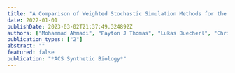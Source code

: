 ```yaml
---
title: "A Comparison of Weighted Stochastic Simulation Methods for the Analysis of Genetic Circuits"
date: 2022-01-01
publishDate: 2023-03-02T21:37:49.324892Z
authors: ["Mohammad Ahmadi", "Payton J Thomas", "Lukas Buecherl", "Chris Winstead", "Chris J Myers", "Hao Zheng"]
publication_types: ["2"]
abstract: ""
featured: false
publication: "*ACS Synthetic Biology*"
---
```


